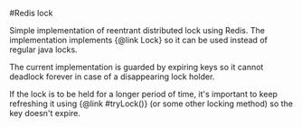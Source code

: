 #Redis lock 

Simple implementation of reentrant distributed lock using Redis.
The implementation implements {@link Lock} so it can be used instead of
regular java locks.

The current implementation is guarded by expiring keys so it cannot
deadlock forever in case of a disappearing lock holder.
 
If the lock is to be held for a longer period of time, it's important to keep
refreshing it using {@link #tryLock()} (or some other locking method) so the
key doesn't expire.
